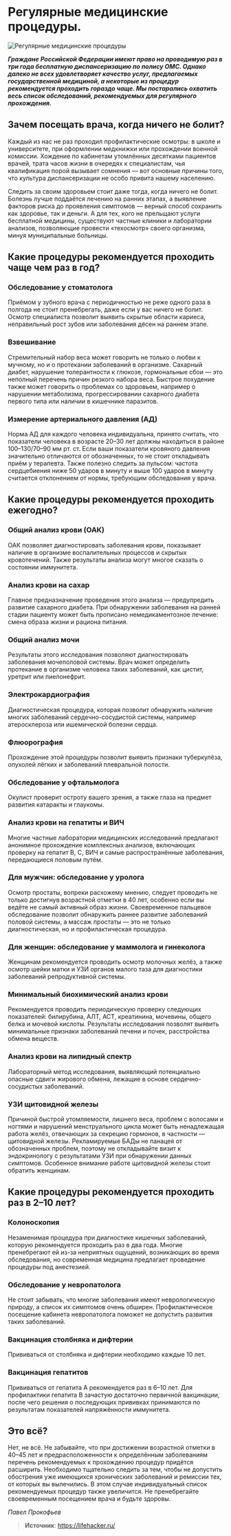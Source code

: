 # Регулярные медицинские процедуры.

![Регулярные медицинские процедуры]( ~/repo/sites/wiki/public/images/Houseworks/Health/dispanserizaciya.jpg 'Регулярные медицинские процедуры')

_**Граждане Российской Федерации имеют право на проводимую раз в три года бесплатную диспансеризацию по полису ОМС. Однако далеко не всех удовлетворяет качество услуг, предлагаемых государственной медициной, а некоторые из процедур рекомендуется проходить гораздо чаще. Мы постарались охватить весь список обследований, рекомендуемых для регулярного прохождения.**_

## Зачем посещать врача, когда ничего не болит?

Каждый из нас не раз проходил профилактические осмотры: в школе и университете, при оформлении медкнижки или прохождении военной комиссии. Хождение по кабинетам утомлённых десятками пациентов врачей, трата часов жизни в очередях к специалистам, чья квалификация порой вызывает сомнения — вот основные причины того, что культура диспансеризации не особо привита нашему населению.

Следить за своим здоровьем стоит даже тогда, когда ничего не болит. Болезнь лучше поддаётся лечению на ранних этапах, а выявление факторов риска до проявления симптомов — верный способ сохранить как здоровье, так и деньги. А для тех, кого не прельщают услуги бесплатной медицины, существуют частные клиники и лаборатории анализов, позволяющие провести «техосмотр» своего организма, минуя муниципальные больницы.

## Какие процедуры рекомендуется проходить чаще чем раз в год?

### Обследование у стоматолога

Приёмом у зубного врача с периодичностью не реже одного раза в полгода не стоит пренебрегать, даже если у вас ничего не болит. Осмотр специалиста позволит выявить скрытые области кариеса, неправильный рост зубов или заболевания дёсен на раннем этапе.

### Взвешивание

Стремительный набор веса может говорить не только о любви к мучному, но и о протекании заболеваний в организме. Сахарный диабет, нарушение толерантности к глюкозе, гормональные сбои — это неполный перечень причин резкого набора веса. Быстрое похудение также может говорить о проблемах со здоровьем, например о нарушении метаболизма, прогрессировании сахарного диабета первого типа или наличии в кишечнике паразитов.

### Измерение артериального давления (АД)

Норма АД для каждого человека индивидуальна, принято считать, что показатели человека в возрасте 20–30 лет должны находиться в районе 100–130/70–90 мм рт. ст. Если ваши показатели кровяного давления значительно отличаются от обозначенных, то не стоит откладывать приём у терапевта. Также полезно следить за пульсом: частота сердцебиения ниже 50 ударов в минуту и выше 100 ударов в минуту считается отклонением от нормы, требующим обследования у врача.

## Какие процедуры рекомендуется проходить ежегодно?

### Общий анализ крови (ОАК)

ОАК позволяет диагностировать заболевания крови, показывает наличие в организме воспалительных процессов и скрытых кровотечений. Также результаты анализа могут многое сказать о состоянии иммунитета.

### Анализ крови на сахар

Главное предназначение проведения этого анализа — предупредить развитие сахарного диабета. При обнаружении заболевания на ранней стадии пациенту может быть прописано немедикаментозное лечение: смена образа жизни и рациона питания.

### Общий анализ мочи

Результаты этого исследования позволяют диагностировать заболевания мочеполовой системы. Врач может определить протекание в организме человека таких заболеваний, как цистит, уретрит или пиелонефрит.

### Электрокардиография

Диагностическая процедура, которая позволит обнаружить наличие многих заболеваний сердечно-сосудистой системы, например атеросклероза или ишемической болезни сердца.

### Флюорография

Прохождение этой процедуры позволит выявить признаки туберкулёза, опухолей лёгких и заболеваний плевральной полости.

### Обследование у офтальмолога

Окулист проверит остроту вашего зрения, а также глаза на предмет развития катаракты и глаукомы.

### Анализ крови на гепатиты и ВИЧ

Многие частные лаборатории медицинских исследований предлагают анонимное прохождение комплексных анализов, включающих проверку на гепатит B, C, ВИЧ и самые распространённые заболевания, передающиеся половым путём.

### Для мужчин: обследование у уролога

Осмотр простаты, вопреки расхожему мнению, следует проводить не только достигнув возрастной отметки в 40 лет, особенно если вы ведёте не самый активный образ жизни. Своевременное пальцевое обследование позволит обнаружить раннее развитие заболеваний половой системы, а массаж простаты — это не только диагностическая, но и профилактическая процедура.

### Для женщин: обследование у маммолога и гинеколога

Женщинам рекомендуется проводить осмотр молочных желёз, а также осмотр шейки матки и УЗИ органов малого таза для диагностики заболеваний репродуктивной системы.

### Минимальный биохимический анализ крови

Рекомендуется проводить периодическую проверку следующих показателей: билирубина, АЛТ, АСТ, креатинина, мочевины, общего белка и мочевой кислоты. Результаты исследования позволят выявить минимальные признаки заболеваний печени и почек, расстройства обмена веществ.

### Анализ крови на липидный спектр

Лабораторный метод исследования, выявляющий потенциально опасные сдвиги жирового обмена, лежащие в основе сердечно-сосудистых заболеваний.

### УЗИ щитовидной железы

Причиной быстрой утомляемости, лишнего веса, проблем с волосами и ногтями и нарушений менструального цикла может быть ненадлежащая работа желёз, отвечающих за секрецию гормонов, в частности — щитовидной железы. Рекламируемые БАДы не панацея от обозначенных проблем, поэтому не откладывайте визит к эндокринологу с результатами УЗИ при обнаружении данных симптомов. Особенное внимание работе щитовидной железы стоит обратить женщинам.

## Какие процедуры рекомендуется проходить раз в 2–10 лет?

### Колоноскопия

Незаменимая процедура при диагностике кишечных заболеваний, которую рекомендуется проходить раз в два года. Многие пренебрегают ей из-за неприятных ощущений, возникающих во время обследования, но современная медицина предлагает проведение процедуры под анестезией.

### Обследование у невропатолога

Не стоит забывать, что многие заболевания имеют неврологическую природу, а список их симптомов очень обширен. Профилактическое посещение кабинета невропатолога поможет не допустить развития таких заболеваний.

### Вакцинация столбняка и дифтерии

Прививаться от столбняка и дифтерии необходимо каждые 10 лет.

### Вакцинация гепатитов

Прививаться от гепатита A рекомендуется раз в 6–10 лет. Для профилактики гепатита B зачастую достаточно первичной вакцинации, после чего решения о последующих прививках принимаются по результатам показателей напряжённости иммунитета.

## Это всё?

Нет, не всё. Не забывайте, что при достижении возрастной отметки в 40–45 лет и предрасположенности к определённым заболеваниям перечень рекомендуемых к прохождению процедур придётся расширить. Необходимо тщательно следить за тем, чтобы не допустить обострения уже имеющихся хронических заболеваний и ремиссии тех, от которых вы вылечились. В этом случае индивидуальный список рекомендуемых процедур также увеличится. Не пренебрегайте своевременным посещением врача и будьте здоровы.

_Павел Прокофьев_

> **Источник**: https://lifehacker.ru/
